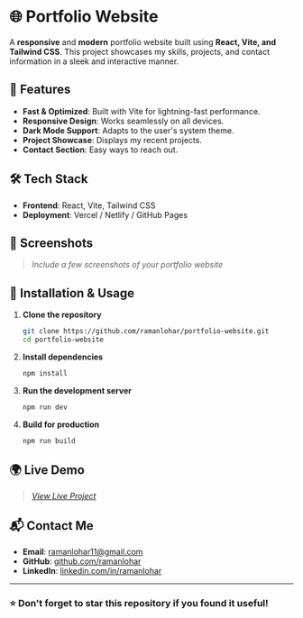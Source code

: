 # 🌐 Portfolio Website

A **responsive** and **modern** portfolio website built using **React, Vite, and Tailwind CSS**. This project showcases my skills, projects, and contact information in a sleek and interactive manner.

## 🚀 Features
- **Fast & Optimized**: Built with Vite for lightning-fast performance.
- **Responsive Design**: Works seamlessly on all devices.
- **Dark Mode Support**: Adapts to the user's system theme.
- **Project Showcase**: Displays my recent projects.
- **Contact Section**: Easy ways to reach out.

## 🛠️ Tech Stack
- **Frontend**: React, Vite, Tailwind CSS
- **Deployment**: Vercel / Netlify / GitHub Pages

## 📸 Screenshots
> _Include a few screenshots of your portfolio website_

## 📂 Installation & Usage

1. **Clone the repository**
   ```sh
   git clone https://github.com/ramanlohar/portfolio-website.git
   cd portfolio-website
   ```
2. **Install dependencies**
   ```sh
   npm install
   ```
3. **Run the development server**
   ```sh
   npm run dev
   ```
4. **Build for production**
   ```sh
   npm run build
   ```

## 🌍 Live Demo
> _[View Live Project](https://ramanlohar.github.io)_

## 📬 Contact Me
- **Email**: [ramanlohar11@gmail.com](mailto:ramanlohar11@gmail.com)
- **GitHub**: [github.com/ramanlohar](https://github.com/ramanlohar)
- **LinkedIn**: [linkedin.com/in/ramanlohar](https://linkedin.com/in/ramanlohar)

---
### ⭐ Don't forget to star this repository if you found it useful!

